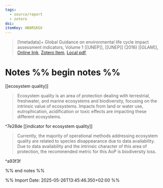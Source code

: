 ```yaml
---
tags:
  - source/report
  - zotero
doi: 
itemKey: HB8RSKGV
---
```

>[!metadata]+
> Global Guidance on environmental life cycle impact  assessment  indicators, Volume 1
> [[UNEP]], 
> [[UNEP]] (2016)
> [[GLAM]], 
> [Online link](https://www.lifecycleinitiative.org/wp-content/uploads/dlm_uploads/2017/01/global-guidance-lcia-v.1-1.pdf), [Zotero Item](zotero://select/library/items/HB8RSKGV), [Local pdf](file://C:/Users/aburg/Documents/references/zotero/storage/4HW6JR85/UNEP2016_GlobalGuidance.pdf), 

# Notes %% begin notes %%
[[ecosystem quality]]
> Ecosystem quality is an area of protection dealing with terrestrial, freshwater, and marine ecosystems and biodiversity, focusing on the intrinsic value of ecosystems. Impacts from land or water use, eutrophication, acidification or toxic effects are impacting these different ecosystems.

^7e28de
[[indicator for ecosystem quality]]
> Currently, the majority of operational methods addressing ecosystem quality are related to species disappearance due to data availability. Due to data availability and the intrinsic character of this area of protection, the recommended metric for this AoP is biodiversity loss.

^a93f3f

%% end notes %%




%% Import Date: 2025-05-26T13:45:46.350+02:00 %%
